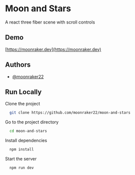 # Moon and Stars

A react three fiber scene with scroll controls

## Demo

[https://moonraker.dev](https://moonraker.dev)

## Authors

- [@moonraker22](https://www.github.com/moonraker22)

## Run Locally

Clone the project

```bash
  git clone https://github.com/moonraker22/moon-and-stars
```

Go to the project directory

```bash
  cd moon-and-stars
```

Install dependencies

```bash
  npm install
```

Start the server

```bash
  npm run dev
```
